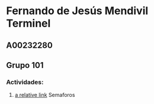# Fernando de Jesús Mendivil Terminel
## A00232280
## Grupo 101

### Actividades:
1. [a relative link](Semaforo/Semaforos.ipynb) Semaforos